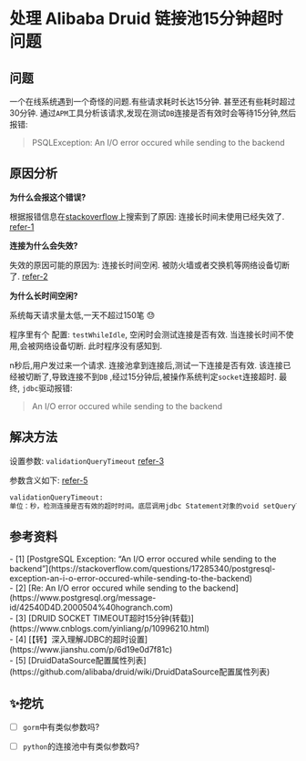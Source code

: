 # 处理 Alibaba Druid 链接池15分钟超时问题

## 问题

一个在线系统遇到一个奇怪的问题.有些请求耗时长达15分钟. 甚至还有些耗时超过30分钟.  通过`APM`工具分析该请求,发现在测试`DB`连接是否有效时会等待15分钟,然后报错:

> PSQLException: An I/O error occured while sending to the backend

## 原因分析

**为什么会报这个错误?**

根据报错信息在[stackoverflow](https://stackoverflow.com/questions/17285340/postgresql-exception-an-i-o-error-occured-while-sending-to-the-backend)上搜索到了原因: 连接长时间未使用已经失效了.  [refer-1](#refer-anchor-1)

**连接为什么会失效?**

失效的原因可能的原因为:  连接长时间空闲. 被防火墙或者交换机等网络设备切断了. [refer-2](#refer-anchor-2)

**为什么长时间空闲?**

系统每天请求量太低,一天不超过150笔 😓

程序里有个 配置: `testWhileIdle`, 空闲时会测试连接是否有效. 当连接长时间不使用,会被网络设备切断. 此时程序没有感知到.

n秒后,用户发过来一个请求. 连接池拿到连接后,测试一下连接是否有效. 该连接已经被切断了,导致连接不到`DB` ,经过15分钟后,被操作系统判定`socket`连接超时. 最终, `jdbc`驱动报错:

> An I/O error occured while sending to the backend

## 解决方法

设置参数: `validationQueryTimeout` [refer-3](#refer-anchor-3)

参数含义如下: [refer-5](#refer-anchor-5)

```txt
validationQueryTimeout:
单位：秒，检测连接是否有效的超时时间。底层调用jdbc Statement对象的void setQueryTimeout(int seconds)方法
```

## 参考资料

<div id="refer-anchor-1"/>
- [1]  [PostgreSQL Exception: “An I/O error occured while sending to the backend”](https://stackoverflow.com/questions/17285340/postgresql-exception-an-i-o-error-occured-while-sending-to-the-backend)
<div id="refer-anchor-2"/>
-  [2] [Re: An I/O error occured while sending to the backend](https://www.postgresql.org/message-id/42540D4D.2000504%40hogranch.com)
<div id="refer-anchor-3"/>
- [3] [DRUID SOCKET TIMEOUT超时15分钟(转载)](https://www.cnblogs.com/yinliang/p/10996210.html)
<div id="refer-anchor-4"/>
- [4] [【转】深入理解JDBC的超时设置](https://www.jianshu.com/p/6d19e0d7f81c)
<div id="refer-anchor-5"/>
- [5] [DruidDataSource配置属性列表](https://github.com/alibaba/druid/wiki/DruidDataSource配置属性列表)

## :sparkles:挖坑

- [ ] `gorm`中有类似参数吗? 
- [ ] `python`的连接池中有类似参数吗?

